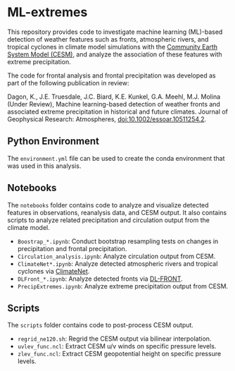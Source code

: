 # ML-extremes
This repository provides code to investigate machine learning (ML)-based detection of weather features such as fronts, atmospheric rivers, and tropical cyclones in climate model simulations with the [Community Earth System Model (CESM)](https://github.com/ESCOMP/CESM), and analyze the association of these features with extreme precipitation.

The code for frontal analysis and frontal precipitation was developed as part of the following publication in review:

Dagon, K., J.E. Truesdale, J.C. Biard, K.E. Kunkel, G.A. Meehl, M.J. Molina (Under Review), Machine learning-based detection of weather fronts and associated extreme precipitation in historical and future climates. Journal of Geophysical Research: Atmospheres, [doi:10.1002/essoar.10511254.2](https://doi.org/10.1002/essoar.10511254.2). 

## Python Environment

The `environment.yml` file can be used to create the conda environment that was used in this analysis.

## Notebooks

The `notebooks` folder contains code to analyze and visualize detected features in observations, reanalysis data, and CESM output. It also contains scripts to analyze related precipitation and circulation output from the climate model.

* `Boostrap_*.ipynb`: Conduct bootstrap resampling tests on changes in precipitation and frontal precipitation. 
* `Circulation_analysis.ipynb`: Analyze circulation output from CESM.
* `ClimateNet*.ipynb`: Analyze detected atmospheric rivers and tropical cyclones via [ClimateNet](https://github.com/andregraubner/ClimateNet).
* `DLFront_*.ipynb`: Analyze detected fronts via [DL-FRONT](https://doi.org/10.5194/ascmo-5-147-2019).
* `PrecipExtremes.ipynb`: Analyze extreme precipitation output from CESM.

## Scripts

The `scripts` folder contains code to post-process CESM output.

* `regrid_ne120.sh`: Regrid the CESM output via bilinear interpolation.
* `uvlev_func.ncl`: Extract CESM u/v winds on specific pressure levels.
* `zlev_func.ncl`: Extract CESM geopotential height on specific pressure levels.
